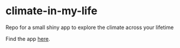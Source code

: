 # climate-in-my-life  
Repo for a small shiny app to explore the climate across your lifetime  

Find the app [here](https://sz-tim.shinyapps.io/climate-in-my-life/).  